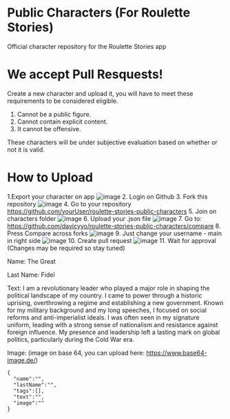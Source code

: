 # Public Characters (For Roulette Stories)
Official character repository for the Roulette Stories app

# We accept Pull Resquests!

Create a new character and upload it, you will have to meet these requirements to be considered eligible.

1. Cannot be a public figure.
2. Cannot contain explicit content.
3. It cannot be offensive.

These characters will be under subjective evaluation based on whether or not it is valid.

# How to Upload

1.Export your character on app ![image](https://github.com/user-attachments/assets/deb50b71-1948-43b1-b441-dedb8fe77280)
2. Login on Github
3. Fork this repository ![image](https://github.com/user-attachments/assets/b51f3d84-ac6a-486e-bd2c-702a99925cd4)
4. Go to your repository https://github.com/yourUser/roulette-stories-public-characters
5. Join on characters folder ![image](https://github.com/user-attachments/assets/cb1c4e36-2268-4552-adfe-fbd4ec1f7c6e)
6. Upload your .json file ![image](https://github.com/user-attachments/assets/c2039204-56bc-49f8-bca2-69081d28b085)
7. Go to: https://github.com/davicyyo/roulette-stories-public-characters/compare
8. Press Compare across forks ![image](https://github.com/user-attachments/assets/dd74754f-bcae-4a52-875b-a2538efb55bb)
9. Just change your username - main in right side ![image](https://github.com/user-attachments/assets/64ee7419-f9f6-45d6-8356-9faf37952dd9)
10. Create pull request ![image](https://github.com/user-attachments/assets/db0a9976-9f5f-4a1f-afe2-2a0aad1e0d6a)
11. Wait for approval (Changes may be required so stay tuned)







Name: The Great

Last Name: Fidel

Text: I am a revolutionary leader who played a major role in shaping the political landscape of my country. I came to power through a historic uprising, overthrowing a regime and establishing a new government. Known for my military background and my long speeches, I focused on social reforms and anti-imperialist ideals. I was often seen in my signature uniform, leading with a strong sense of nationalism and resistance against foreign influence. My presence and leadership left a lasting mark on global politics, particularly during the Cold War era.

Image: (image on base 64, you can upload here: https://www.base64-image.de/)

```
{
  "name":"",
  "lastName":"",
  "tags":[],
  "text":"",
  "image":""
}
```
